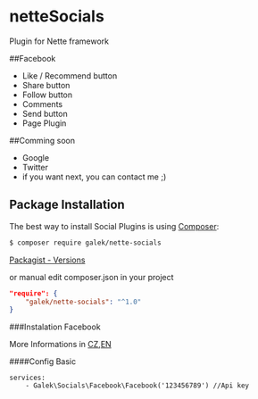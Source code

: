 # netteSocials

Plugin for Nette framework

##Facebook
* Like / Recommend button
* Share button
* Follow button
* Comments 
* Send button
* Page Plugin

##Comming soon
* Google
* Twitter
* if you want next, you can contact me ;)

Package Installation
-------------------

The best way to install Social Plugins is using [Composer](http://getcomposer.org/):

```sh
$ composer require galek/nette-socials
```

[Packagist - Versions](https://packagist.org/packages/galek/nette-socials)

or manual edit composer.json in your project

```json
"require": {
    "galek/nette-socials": "^1.0"
}
```

###Instalation Facebook

More Informations in [CZ](/docs/facebook/cs.md),[EN](/docs/facebook/en.md)

####Config Basic
```config
services:
	- Galek\Socials\Facebook\Facebook('123456789') //Api key
```


